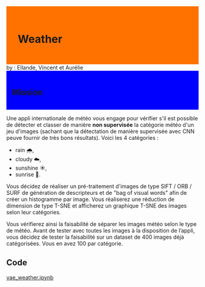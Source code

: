 <div style="display: flex; background-color: RGB(255,114,0); padding: 30px;" >

# Weather
</div>
by : Ellande, Vincent et Aurélie

<div style="display: flex; background-color: Blue; padding: 15px;" >

## Mission 
</div>

Une appli internationale de météo vous engage pour vérifier s'il est possible de détecter et classer de manière **non supervisée** la catégorie météo d'un jeu d'images (sachant que la détectation de manière supervisée avec CNN peuve fournir de très bons résultats). Voici les 4 catégories :
- rain 🌧, 
- cloudy ☁️, 
- sunshine ☀️, 
- sunrise 🌅.

Vous décidez de réaliser un pré-traitement d'images de type SIFT / ORB / SURF de génération de descripteurs et de "bag of visual words" afin de créer un histogramme par image. Vous réaliserez une réduction de dimension de type T-SNE et afficherez un graphique T-SNE des images selon leur catégories.

Vous vérifierez ainsi la faisabilité de séparer les images météo selon le type de météo. Avant de tester avec toutes les images à la disposition de l’appli, vous décidez de tester la faisabilité sur un dataset de 400 images déjà catégorisées. Vous en avez 100 par catégorie.


## Code

[vae_weather.ipynb](vae_weather.ipynb)
